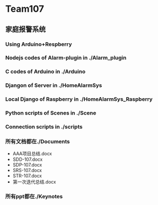 # Team107

## 家庭报警系统

### Using Arduino+Respberry

### Nodejs codes of Alarm-plugin in ./Alarm_plugin

### C codes of Arduino in ./Arduino

### Djangon of Server in ./HomeAlarmSys

### Local Django of Raspberry in ./HomeAlarmSys_Raspberry

### Python scripts of Scenes in ./Scene

### Connection scripts in ./scripts


### 所有文档都在./Documents

+ AAA项目总结.docx
+ SDD-107.docx
+ SDP-107.docx
+ SRS-107.docx
+ STR-107.docx
+ 第一次迭代总结.docx

### 所有ppt都在./Keynotes
